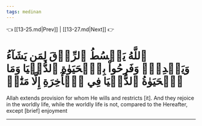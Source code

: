 ```yaml
---
tags: medinan
---
```


👈 [[13-25.md|Prev]] | [[13-27.md|Next]] 👉

# ٱللَّهُ يَبۡسُطُ ٱلرِّزۡقَ لِمَن يَشَآءُ وَيَقۡدِرُۚ وَفَرِحُواْ بِٱلۡحَيَوٰةِ ٱلدُّنۡيَا وَمَا ٱلۡحَيَوٰةُ ٱلدُّنۡيَا فِي ٱلۡأٓخِرَةِ إِلَّا مَتَٰعٞ

Allah extends provision for whom He wills and restricts [it]. And they rejoice in the worldly life, while the worldly life is not, compared to the Hereafter, except [brief] enjoyment

---

